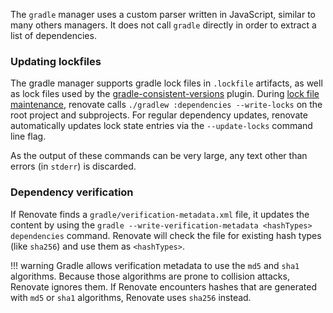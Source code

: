 The `gradle` manager uses a custom parser written in JavaScript, similar to many others managers.
It does not call `gradle` directly in order to extract a list of dependencies.

### Updating lockfiles

The gradle manager supports gradle lock files in `.lockfile` artifacts, as well as lock files used by the [gradle-consistent-versions](https://github.com/palantir/gradle-consistent-versions) plugin.
During [lock file maintenance](../../../configuration-options.md#lockfilemaintenance), renovate calls `./gradlew :dependencies --write-locks` on the root project and subprojects.
For regular dependency updates, renovate automatically updates lock state entries via the `--update-locks` command line flag.

As the output of these commands can be very large, any text other than errors (in `stderr`) is discarded.

### Dependency verification

If Renovate finds a `gradle/verification-metadata.xml` file, it updates the content by using the `gradle --write-verification-metadata <hashTypes> dependencies` command.
Renovate will check the file for existing hash types (like `sha256`) and use them as `<hashTypes>`.

<!-- prettier-ignore -->
!!! warning
    Gradle allows verification metadata to use the `md5` and `sha1` algorithms.
    Because those algorithms are prone to collision attacks, Renovate ignores them.
    If Renovate encounters hashes that are generated with `md5` or `sha1` algorithms, Renovate uses `sha256` instead.
